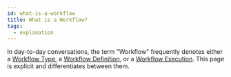 ```yaml
---
id: what-is-a-workflow
title: What is a Workflow?
tags:
  - explanation
---
```


In day-to-day conversations, the term "Workflow" frequently denotes either a [Workflow Type](/docs/content/what-is-a-workflow-type), a [Workflow Definition](/docs/content/what-is-a-workflow-definition), or a [Workflow Execution](/docs/content/what-is-a-workflow-execution).
  This page is explicit and differentiates between them.
